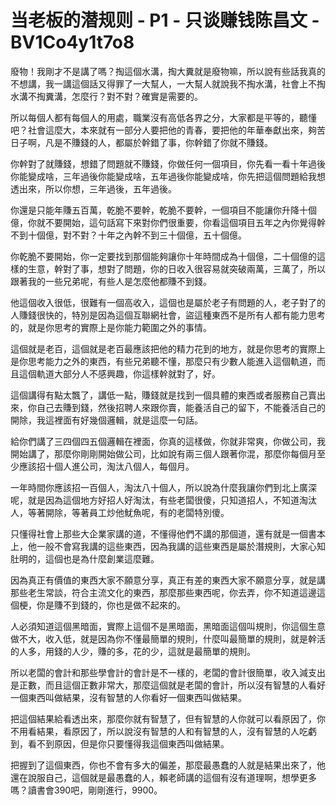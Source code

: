 # 当老板的潜规则 - P1 - 只谈赚钱陈昌文 - BV1Co4y1t7o8

廢物！我剛才不是講了嗎？掏這個水溝，掏大糞就是廢物嘛，所以說有些話我真的不想講，我一講這個話又得罪了一大幫人，一大幫人就說我不掏水溝，社會上不掏水溝不掏糞溝，怎麼行？對不對？確實是需要的。

所以每個人都有每個人的用處，職業沒有高低各界之分，大家都是平等的，聽懂吧？社會這麼大，本來就有一部分人要把他的青春，要把他的年華奉獻出來，夠苦日子啊，凡是不賺錢的人，都屬於幹錯了事，你幹錯了你就不賺錢。

你幹對了就賺錢，想錯了問題就不賺錢，你做任何一個項目，你先看一看十年過後你能變成啥，三年過後你能變成啥，五年過後你能變成啥，你先把這個問題給我想透出來，所以你想，三年過後，五年過後。

你還是只能年賺五百萬，乾脆不要幹，乾脆不要幹，一個項目不能讓你升降十個億，你就不要開始，這句話寫下來對你們很重要，你看這個項目五年之內你覺得幹不到十個億，對不對？十年之內幹不到三十個億，五十個億。

你乾脆不要開始，你一定要找到那個能夠讓你十年時間成為十個億，二十個億的這樣的生意，幹對了事，想對了問題，你的日收入很容易就突破兩萬，三萬了，所以跟著我的一些兄弟呢，有些人是怎麼他都賺不到錢。

他這個收入很低，很難有一個高收入，這個也是屬於老子有問題的人，老子對了的人賺錢很快的，特別是因為這個互聯網社會，盜這種東西不是所有人都有能力思考的，就是你思考的實際上是你能力範圍之外的事情。

這個就是老百，這個就是老百最應該把他的精力花到的地方，就是你思考的實際上是你思考能力之外的東西，有些兄弟聽不懂，那麼只有少數人能進入這個軌道，而且這個軌道大部分人不感興趣，你這樣幹就對了，好。

這個講得有點太飄了，講低一點，賺錢就是找到一個具體的東西或者服務自己賣出來，你自己去賺到錢，然後招聘人來跟你賣，能養活自己的留下，不能養活自己的開除，我這裡面有好幾個邏輯，就是這麼一句話。

給你們講了三四個四五個邏輯在裡面，你真的這樣做，你就非常爽，你做公司，我開始講了，那麼你剛剛開始做公司，比如說有兩三個人跟著你混，那麼你每個月至少應該招十個人進公司，淘汰八個人，每個月。

一年時間你應該招一百個人，淘汰八十個人，所以說為什麼我讓你們到北上廣深呢，就是因為這個地方好招人好淘汰，有些老闆很傻，只知道招人，不知道淘汰人，等著開除，等著員工炒他魷魚呢，有的老闆特別傻。

只懂得社會上那些大企業家講的道，不懂得他們不講的那個道，還有就是一個書本上，他一般不會寫我講的這些東西，因為我講的這些東西是屬於潛規則，大家心知肚明的，這個也是為什麼創業這麼難。

因為真正有價值的東西大家不願意分享，真正有差的東西大家不願意分享，就是講那些老生常談，符合主流文化的東西，那麼那些東西呢，你去弄，你不知道這邊這個梗，你是賺不到錢的，你也是做不起來的。

人必須知道這個黑暗面，實際上這個不是黑暗面，黑暗面這個叫規則，你這個生意做不大，收入低，就是因為你不懂最簡單的規則，什麼叫最簡單的規則，就是幹活的人多，用錢的人少，賺的多，花的少，這就是最簡單的規則。

所以老闆的會計和那些學會計的會計是不一樣的，老闆的會計很簡單，收入減支出是正數，而且這個正數非常大，那麼這個就是老闆的會計，所以沒有智慧的人看好一個東西叫做結果，沒有智慧的人你看好一個東西叫做結果。

把這個結果給看透出來，那麼你就有智慧了，但有智慧的人你就可以看原因了，你不用看結果，看原因了，所以說沒有智慧的人和有智慧的人，沒有智慧的人吃虧到，看不到原因，但是你只要懂得我這個東西叫做結果。

把握到了這個東西，你也不會有多大的偏差，那麼最愚蠢的人就是結果出來了，他還在說服自己，這個就是最愚蠢的人，賴老師講的這個有沒有道理啊，想學更多嗎？讀書會390吧，剛剛進行，9900。

